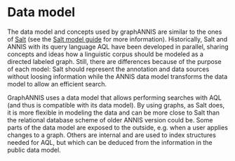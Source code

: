 # Data model

The data model and concepts used by graphANNIS are similar to the ones of [Salt](http://corpus-tools.org/salt/) (see the [Salt model guide](https://github.com/korpling/salt/raw/master/gh-site/doc/salt_modelGuide.pdf) for more information).
Historically, Salt and ANNIS with its query language AQL have been developed in parallel, sharing concepts and ideas
how a linguistic corpus should be modeled as a directed labeled graph.
Still, there are differences because of the purpose of each model: Salt should represent the annotation and data sources without loosing
information while the ANNIS data model transforms the data model to allow an efficient search.

GraphANNIS uses a data model that allows performing searches with AQL (and thus is compatible with its data model).
By using graphs, as Salt does, it is more flexible in modeling the data and can be more close to Salt than the relational database scheme of older ANNIS version could be.
Some parts of the data model are exposed to the outside, e.g. when a user applies changes to a graph.
Others are internal and are used to index structures needed for AQL, but which can be deduced from the information in the public data model.
